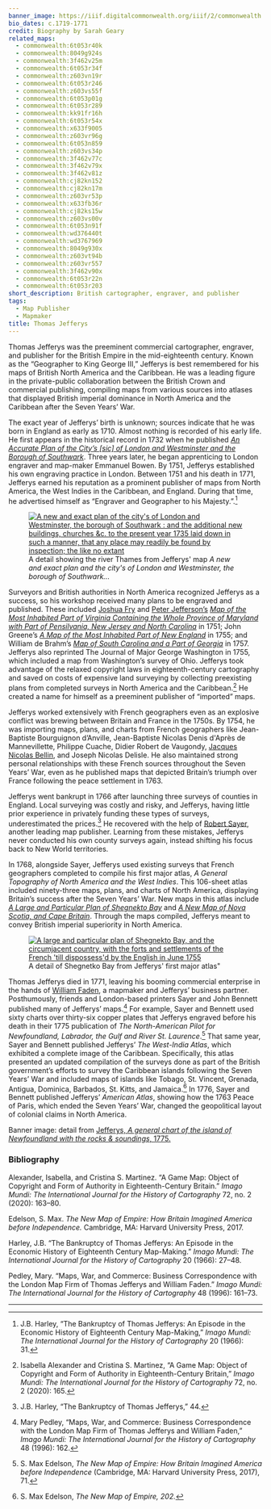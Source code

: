 ```yaml
---
banner_image: https://iiif.digitalcommonwealth.org/iiif/2/commonwealth:kk91fr17s/1594,839,3444,1655/,1200/0/default.jpg
bio_dates: c.1719-1771
credit: Biography by Sarah Geary
related_maps:
  - commonwealth:6t053r40k
  - commonwealth:8049g924s
  - commonwealth:3f462v25m
  - commonwealth:6t053r34f
  - commonwealth:z603vn19r
  - commonwealth:6t053r246
  - commonwealth:z603vs55f
  - commonwealth:6t053p01g
  - commonwealth:6t053r289
  - commonwealth:kk91fr16h
  - commonwealth:6t053r54x
  - commonwealth:x633f9005
  - commonwealth:z603vr96g
  - commonwealth:6t053n859
  - commonwealth:z603vs34p
  - commonwealth:3f462v77c
  - commonwealth:3f462v79x
  - commonwealth:3f462v81z
  - commonwealth:cj82kn152
  - commonwealth:cj82kn17m
  - commonwealth:z603vr53p
  - commonwealth:x633fb36r
  - commonwealth:cj82ks15w
  - commonwealth:z603vs00v
  - commonwealth:6t053n91f
  - commonwealth:wd376440t
  - commonwealth:wd3767969
  - commonwealth:8049g930x
  - commonwealth:z603vt94b
  - commonwealth:z603vr557
  - commonwealth:3f462v90x
  - commonwealth:6t053r22n
  - commonwealth:6t053r203
short_description: British cartographer, engraver, and publisher
tags:
  - Map Publisher
  - Mapmaker
title: Thomas Jefferys
---
```


Thomas Jefferys was the preeminent commercial cartographer, engraver, and publisher for the British Empire in the mid-eighteenth century. Known as the “Geographer to King George III,” Jefferys is best remembered for his maps of British North America and the Caribbean. He was a leading figure in the private-public collaboration between the British Crown and commercial publishing, compiling maps from various sources into atlases that displayed British imperial dominance in North America and the Caribbean after the Seven Years’ War.

The exact year of Jefferys’ birth is unknown; sources indicate that he was born in England as early as 1710. Almost nothing is recorded of his early life. He first appears in the historical record in 1732 when he published [_An Accurate Plan of the City’s \[sic\] of London and Westminster and the Borough of Southwark_](https://collections.leventhalmap.org/search/commonwealth:4m90fn31g). Three years later, he began apprenticing to London engraver and map-maker Emmanuel Bowen. By 1751, Jefferys established his own engraving practice in London. Between 1751 and his death in 1771, Jefferys earned his reputation as a prominent publisher of maps from North America, the West Indies in the Caribbean, and England. During that time, he advertised himself as “Engraver and Geographer to his Majesty.”.[^1]

<figure class="table mx-5 my-5 w-3/4">
  <a href="https://collections.leventhalmap.org/search/commonwealth:4m90fn31g">
    <img src="https://iiif.digitalcommonwealth.org/iiif/2/commonwealth:4m90fn32r/2219,4380,10194,3827/pct:50/0/default.jpg" alt="A new and exact plan of the city&#39;s of London and Westminster, the borough of Southwark : and the additional new buildings, churches &amp;c. to the present year 1735 laid down in such a manner, that any place may readily be found by inspection; the like no extant" />
  </a>
  <figcaption class="table-caption caption-bottom">
    A detail showing the river Thames from Jefferys&#39; map <em>A new and exact plan and the city&#39;s of London and Westminster, the borough of Southwark...</em>
  </figcaption>
</figure>

Surveyors and British authorities in North America recognized Jefferys as a success, so his workshop received many plans to be engraved and published. These included [Joshua Fry](/people/joshua-fry) and [Peter Jefferson’s](/people/peter-jefferson) _[Map of the Most Inhabited Part of Virginia Containing the Whole Province of Maryland with Part of Pensilvania, New Jersey and North Carolina](/maps/commonwealth:z603vr10w/)_ in 1751; John Greene’s _[A Map of the Most Inhabited Part of New England](/maps/commonwealth:3f462v79x/)_ in 1755; and William de Brahm’s _[Map of South Carolina and a Part of Georgia](/maps/commonwealth:z603vs34p/)_ in 1757. Jefferys also reprinted The Journal of Major George Washington in 1755, which included a map from Washington’s survey of Ohio. Jefferys took advantage of the relaxed copyright laws in eighteenth-century cartography and saved on costs of expensive land surveying by collecting preexisting plans from completed surveys in North America and the Caribbean.[^2] He created a name for himself as a preeminent publisher of “imported” maps.

Jefferys worked extensively with French geographers even as an explosive conflict was brewing between Britain and France in the 1750s. By 1754, he was importing maps, plans, and charts from French geographers like Jean-Baptiste Bourguignon d’Anville, Jean-Baptiste Nicolas Denis d'Après de Mannevillette, Philippe Cuache, Didier Robert de Vaugondy, [Jacques Nicolas Bellin](/people/jacques-nicolas-bellin), and Joseph Nicolas Delisle. He also maintained strong personal relationships with these French sources throughout the Seven Years’ War, even as he published maps that depicted Britain’s triumph over France following the peace settlement in 1763.

Jefferys went bankrupt in 1766 after launching three surveys of counties in England. Local surveying was costly and risky, and Jefferys, having little prior experience in privately funding these types of surveys, underestimated the prices.[^3] He recovered with the help of [Robert Sayer](/people/robert-sayer), another leading map publisher. Learning from these mistakes, Jefferys never conducted his own county surveys again, instead shifting his focus back to New World territories.

In 1768, alongside Sayer, Jefferys used existing surveys that French geographers completed to compile his first major atlas, _A General Topography of North America and the West Indies_. This 106-sheet atlas included ninety-three maps, plans, and charts of North America, displaying Britain’s success after the Seven Years’ War. New maps in this atlas include _[A Large and Particular Plan of Shegnekto Bay](/maps/commonwealth:6t053n859/)_ and _[A New Map of Nova Scotia, and Cape Britain](/maps/commonwealth:cj82ks15w/)_. Through the maps compiled, Jefferys meant to convey British imperial superiority in North America.

<figure class="table mx-5 my-5 w-3/4">
  <a href="/maps/commonwealth:6t053n859/">
    <img src="https://iiif.digitalcommonwealth.org/iiif/2/commonwealth:6t053n86k/879,2295,6914,3188/pct:50/0/default.jpg" alt="A large and particular plan of Shegnekto Bay, and the circumjacent country, with the forts and settlements of the French &#39;till dispossess&#39;d by the English in June 1755" />
  </a>
  <figcaption class="table-caption caption-bottom">
    A detail of Shegnetko Bay from Jefferys&#39; first major atlas"
  </figcaption>
</figure>

Thomas Jefferys died in 1771, leaving his booming commercial enterprise in the hands of [William Faden](/people/william-faden/), a mapmaker and Jefferys’ business partner. Posthumously, friends and London-based printers Sayer and John Bennett published many of Jefferys’ maps.[^4] For example, Sayer and Bennett used sixty charts over thirty-six copper plates that Jefferys engraved before his death in their 1775 publication of _The North-American Pilot for Newfoundland, Labrador, the Gulf and River St. Laurence_.[^5] That same year, Sayer and Bennett published Jefferys’ _The West-India Atlas_, which exhibited a complete image of the Caribbean. Specifically, this atlas presented an updated compilation of the surveys done as part of the British government’s efforts to survey the Caribbean islands following the Seven Years’ War and included maps of islands like Tobago, St. Vincent, Grenada, Antigua, Dominica, Barbados, St. Kitts, and Jamaica.[^6] In 1776, Sayer and Bennett published Jefferys’ _American Atlas_, showing how the 1763 Peace of Paris, which ended the Seven Years’ War, changed the geopolitical layout of colonial claims in North America.

Banner image: detail from [Jefferys, _A general chart of the island of Newfoundland with the rocks & soundings_, 1775.](/maps/commonwealth:kk91fr16h)

[^1]: J.B. Harley, “The Bankruptcy of Thomas Jefferys: An Episode in the Economic History of Eighteenth Century Map-Making,” _Imago Mundi: The International Journal for the History of Cartography_ 20 (1966): 31.

[^2]: Isabella Alexander and Cristina S. Martinez, “A Game Map: Object of Copyright and Form of Authority in Eighteenth-Century Britain,” _Imago Mundi: The International Journal for the History of Cartography_ 72, no. 2 (2020): 165.

[^3]: J.B. Harley, “The Bankruptcy of Thomas Jefferys,” 44.

[^4]: Mary Pedley, “Maps, War, and Commerce: Business Correspondence with the London Map Firm of Thomas Jefferys and William Faden,” _Imago Mundi: The International Journal for the History of Cartography_ 48 (1996): 162.

[^5]: S. Max Edelson, _The New Map of Empire: How Britain Imagined America before Independence_ (Cambridge, MA: Harvard University Press, 2017), 71.

[^6]: S. Max Edelson, _The New Map of Empire, 202._

### Bibliography

Alexander, Isabella, and Cristina S. Martinez. “A Game Map: Object of Copyright and Form of Authority in Eighteenth-Century Britain.” _Imago Mundi: The International Journal for the History of Cartography_ 72, no. 2 (2020): 163–80.

Edelson, S. Max. _The New Map of Empire: How Britain Imagined America before Independence._ Cambridge, MA: Harvard University Press, 2017.

Harley, J.B. “The Bankruptcy of Thomas Jefferys: An Episode in the Economic History of Eighteenth Century Map-Making.” _Imago Mundi: The International Journal for the History of Cartography_ 20 (1966): 27–48.

Pedley, Mary. “Maps, War, and Commerce: Business Correspondence with the London Map Firm of Thomas Jefferys and William Faden.” _Imago Mundi: The International Journal for the History of Cartography_ 48 (1996): 161–73.

***

